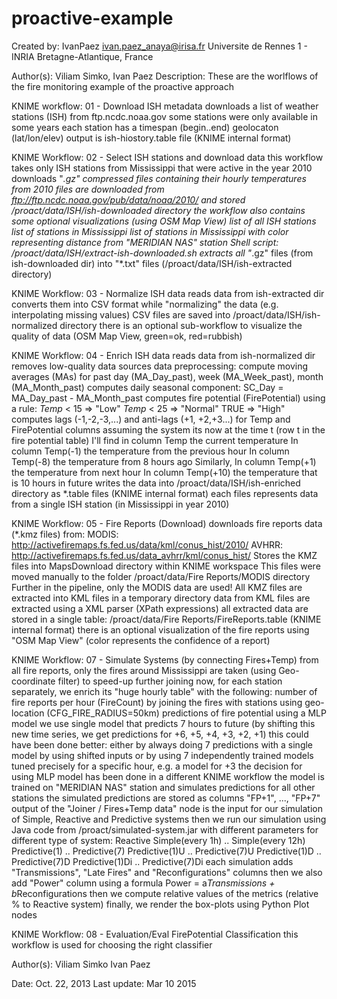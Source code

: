 # proactive-example

Created by: IvanPaez ivan.paez_anaya@irisa.fr 
Universite de Rennes 1 - INRIA Bretagne-Atlantique, France

Author(s): Viliam Simko, Ivan Paez
Description: These are the worlflows of the fire monitoring example of the proactive approach 


KNIME workflow: 01 - Download ISH metadata
downloads a list of weather stations (ISH) from ftp.ncdc.noaa.gov
some stations were only available in some years
each station has a timespan (begin..end) geolocaton (lat/lon/elev)
output is ish-hiostory.table file (KNIME internal format)

KNIME Workflow: 02 - Select ISH stations and download data
this workflow takes only ISH stations from Mississippi that were active in the year 2010
downloads "*.gz" compressed files containing their hourly temperatures from 2010
files are downloaded from ftp://ftp.ncdc.noaa.gov/pub/data/noaa/2010/ and stored /proact/data/ISH/ish-downloaded directory
the workflow also contains some optional visualizations (using OSM Map View)
list of all ISH stations
list of stations in Mississippi
list of stations in Mississippi with color representing distance from "MERIDIAN NAS" station
Shell script: /proact/data/ISH/extract-ish-downloaded.sh
extracts all "*.gz" files (from ish-downloaded dir) into "*.txt" files (/proact/data/ISH/ish-extracted directory)

KNIME Workflow: 03 - Normalize ISH data
reads data from ish-extracted dir
converts them into CSV format while "normalizing" the data (e.g. interpolating missing values)
CSV files are saved into /proact/data/ISH/ish-normalized directory
there is an optional sub-workflow to visualize the quality of data (OSM Map View, green=ok, red=rubbish)

KNIME Workflow: 04 - Enrich ISH data
reads data from ish-normalized dir
removes low-quality data sources
data preprocessing:
compute moving averages (MAs) for past day (MA_Day_past), week (MA_Week_past), month (MA_Month_past)
computes daily seasonal component: SC_Day = MA_Day_past - MA_Month_past
computes fire potential (FirePotential) using a rule: 
$Temp$ < 15 => "Low"
$Temp$ < 25 => "Normal"
TRUE => "High"
computes lags (-1,-2,-3,...) and anti-lags (+1, +2,+3...) for Temp and FirePotential columns
assuming the system its now at the time t (row t in the fire potential table)
I'll find in column Temp the current temperature
In column Temp(-1) the temperature from the previous hour
In column Temp(-8) the temperature from 8 hours ago
Similarly, In column Temp(+1) the temperature from next hour
In column Temp(+10) the temperature that is 10 hours in future
writes the data into /proact/data/ISH/ish-enriched directory as *.table files (KNIME internal format)
each files represents data from a single ISH station (in Mississippi in year 2010)

KNIME Workflow: 05 - Fire Reports (Download)
downloads fire reports data (*.kmz files) from:
MODIS: http://activefiremaps.fs.fed.us/data/kml/conus_hist/2010/
AVHRR: http://activefiremaps.fs.fed.us/data_avhrr/kml/conus_hist/
Stores the KMZ files into MapsDownload directory within KNIME workspace
This files were moved manually to the folder /proact/data/Fire Reports/MODIS directory
Further in the pipeline, only the MODIS data are used!
All KMZ files are extracted into KML files in a temporary directory
data from KML files are extracted using a XML parser (XPath expressions)
all extracted data are stored in a single table: /proact/data/Fire Reports/FireReports.table (KNIME internal format)
there is an optional visualization of the fire reports using "OSM Map View" (color represents the confidence of a report)

KNIME Workflow: 07 - Simulate Systems (by connecting Fires+Temp)
from all fire reports, only the fires around Mississippi are taken (using Geo-coordinate filter) to speed-up further joining
now, for each station separately, we enrich its "huge hourly table" with the following:
number of fire reports per hour (FireCount) by joining the fires with stations using geo-location (CFG_FIRE_RADIUS=50km)
predictions of fire potential using a MLP model
we use single model that predicts 7 hours to future (by shifting this new time series, we get predictions for +6, +5, +4, +3, +2, +1)
this could have been done better:
either by always doing 7 predictions with a single model by using shifted inputs
or by using 7 independently trained models tuned precisely for a specific hour, e.g. a model for +3
the decision for using MLP model has been done in a different KNIME workflow
the model is trained on "MERIDIAN NAS" station and simulates predictions for all other stations
the simulated predictions are stored as columns "FP+1", ..., "FP+7"
output of the "Joiner / Fires+Temp data" node is the input for our simulation of Simple, Reactive and Predictive systems
then we run our simulation using Java code from /proact/simulated-system.jar with different parameters for different type of system:
Reactive
Simple(every 1h) .. Simple(every 12h)
Predictive(1) .. Predictive(7)
Predictive(1)U .. Predictive(7)U
Predictive(1)D .. Predictive(7)D
Predictive(1)Di .. Predictive(7)Di
each simulation adds "Transmissions", "Late Fires" and "Reconfigurations" columns
then we also add "Power" column using a formula Power = a*Transmissions + b*Reconfigurations
then we compute relative values of the metrics (relative % to Reactive system)
finally, we render the box-plots using Python Plot nodes

KNIME Workflow: 08 - Evaluation/Eval FirePotential Classification
this workflow is used for choosing the right classifier



Author(s):
Viliam Simko
Ivan Paez





Date: Oct. 22, 2013
Last update: Mar 10 2015